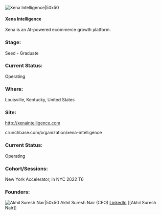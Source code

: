 

![Xena Intelligence|50x50](https://res.cloudinary.com/crunchbase-production/image/upload/gkshn3czxasredia8g8x)

#### Xena Intelligence
Xena is an AI-powered ecommerce growth platform.

### Stage: 
Seed - Graduate 

### Current Status: 
Operating

### Where:
Louisville, Kentucky, United States

### Site:
http://xenaintelligence.com



crunchbase.com/organization/xena-intelligence

### Current Status: 
Operating

### Cohort/Sessions: 
New York Accelerator, in NYC 2022 T6

### Founders: 

![Akhil Suresh Nair|50x50]() Akhil Suresh Nair (CEO) [LinkedIn](https://linkedin.com/in/akhilsureshnair) [[Akhil Suresh Nair]]


